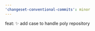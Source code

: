 ```yaml
---
'changeset-conventional-commits': minor
---
```


feat: :sparkles: add case to handle poly repository
